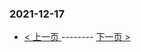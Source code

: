 ### 2021-12-17 
 

- [ < 上一页 ](https://github.com/able8/weibo-hot-record/blob/master/2021-12-16.md) -------- [ 下一页 > ](https://github.com/able8/weibo-hot-record/blob/master/2021-12-18.md)